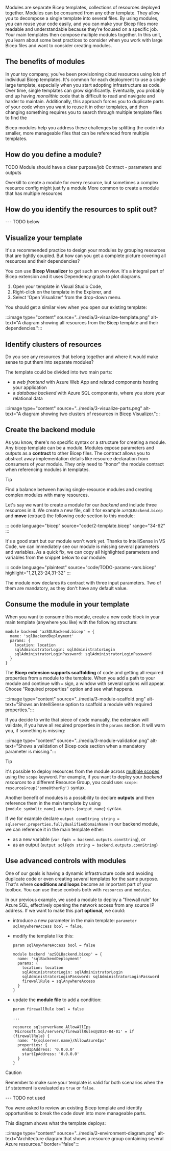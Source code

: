 Modules are separate Bicep templates, collections of resources deployed together. Modules can be consumed from any other template. They allow you to decompose a single template into several files. By using modules, you can reuse your code easily, and you can make your Bicep files more readable and understandable because they're focused on a specific job. Your main templates then compose multiple modules together. In this unit, you learn about some best practices to consider when you work with large Bicep files and want to consider creating modules.

## The benefits of modules

In your toy company, you've been provisioning cloud resources using lots of individual Bicep templates. It's common for each deployment to use a single large template, especially when you start adopting infrastructure as code. Over time, single templates can grow significantly. Eventually, you probably end up having _monolithic_ code that is difficult to read and navigate and harder to maintain. Additionally, this approach forces you to duplicate parts of your code when you want to reuse it in other templates, and then changing something requires you to search through multiple template files to find the 

Bicep modules help you address these challenges by splitting the code into smaller, more manageable files that can be referenced from multiple templates.

## How do you define a module?

TODO
Module should have a clear purpose/job
Contract - parameters and outputs

Overkill to create a module for every resource, but sometimes a complex resource config might justify a module
More common to create a module that has multiple resources

## How do you identify the resources to split out?



--- TODO below

## Visualize your template

It's a recommended practice to design your modules by grouping resources that are tightly coupled. But how can you get a complete picture covering all resources and their dependencies?

You can use **Bicep Visualizer** to get such an overview. It's a integral part of Bicep extension and it uses Dependency graph to plot diagrams.

1. Open your template in Visual Studio Code,
2. Right-click on the template in the Explorer, and
3. Select 'Open Visualizer' from the drop-down menu.

You should get a similar view when you open our existing template:

:::image type="content" source="../media/3-visualize-template.png" alt-text="A diagram showing all resources from the Bicep template and their dependencies.":::

## Identify clusters of resources

Do you see any resources that belong together and where it would make sense to put them into separate modules?

The template could be divided into two main parts:

- a _web frontend_ with Azure Web App and related components hosting your application
- a _database backend_ with Azure SQL components, where you store your relational data

:::image type="content" source="../media/3-visualize-parts.png" alt-text="A diagram showing two clusters of resources in Bicep Visualizer.":::

## Create the backend module

As you know, there's no specific syntax or a structure for creating a module. Any bicep template can be a module. Modules expose parameters and outputs as a **contract** to other Bicep files. The contract allows you to abstract away implementation details like resource declaration from consumers of your module. They only need to "honor" the module contract when referencing modules in templates.

> [!TIP]
> Find a balance between having single-resource modules and creating complex modules with many resources.

Let's say we want to create a module for our _backend_ and include three resources in it. We create a new file, call it for example `azSQLBackend.bicep` and **move** (extract) the following code section to this module:

::: code language="bicep" source="code/2-template.bicep" range="34-62" :::

It's a good start but our module won't work yet. Thanks to IntelliSense in VS Code, we can immediately see our module is missing several parameters and variables. As a quick fix, we can copy all highlighted parameters and variables from the snippet below to our module:

::: code language="plaintext" source="code/TODO-params-vars.bicep" highlight="1,21,23-24,31-32" :::

The module now declares its contract with three input parameters. Two of them are mandatory, as they don't have any default value.

## Consume the module in your template

When you want to consume this module, create a new code block in your main template (anywhere you like) with the following structure:

```bicep
module backend 'azSQLBackend.bicep' = {
  name: 'sqlBackendDeployment'
  params: {
    location: location
    sqlAdministratorLogin: sqlAdministratorLogin
    sqlAdministratorLoginPassword: sqlAdministratorLoginPassword
  }
}
```

The **Bicep extension supports scaffolding** of code and getting all required properties from a module to the template. When you add a path to your module and continue with `=` sign, a window with several options will appear. Choose "Required properties" option and see what happens.

:::image type="content" source="../media/3-module-scaffold.png" alt-text="Shows an IntelliSense option to scaffold a module with required properties.":::

If you decide to write that piece of code manually, the extension will validate, if you have all required properties in the `params` section. It will warn you, if something is missing:

:::image type="content" source="../media/3-module-validation.png" alt-text="Shows a validation of Bicep code section when a mandatory parameter is missing.":::

  > [!TIP]
  > it's possible to deploy resources from the module across [multiple scopes](https://github.com/Azure/bicep/blob/main/docs/tutorial/06-creating-modules.md#deploying-modules-to-a-different-scope) using the `scope` keyword. For example, if you want to deploy your _backend resources_ to a different Resource Group, you could use: `scope: resourceGroup('someOtherRg')` syntax.

Another benefit of modules is a possibility to declare **outputs** and then reference them in the main template by using `{module_symbolic_name}.outputs.{output_name}` syntax.

If we for example declare `output connString string = sqlserver.properties.fullyQualifiedDomainName` in our backend module, we can reference it in the main template either:

- as a new variable (`var fqdn = backend.outputs.connString`), or
- as an output (`output sqlFqdn string = backend.outputs.connString`)

## Use advanced controls with modules

One of our goals is having a dynamic infrastructure code and avoiding duplicate code or even creating several templates for the same purpose. That's where **conditions and loops** become an important part of your toolbox. You can use these controls both with `resources` and `modules`.

In our previous example, we used a module to deploy a "firewall rule" for Azure SQL, effectively opening the network access from any source IP address. If we want to make this part **optional**, we could:

- introduce a new parameter in the main template: `parameter sqlAnywhereAccess bool = false`,
- modify the template like this:

  ```bicep
  param sqlAnywhereAccess bool = false

  module backend 'azSQLBackend.bicep' = {
    name: 'sqlBackendDeployment'
    params: {
      location: location
      sqlAdministratorLogin: sqlAdministratorLogin
      sqlAdministratorLoginPassword: sqlAdministratorLoginPassword
      firewallRule = sqlAnywhereAccess
    }
  }
  ```

- update the **module file** to add a condition:

  ```bicep
  param firewallRule bool = false

  ...

  resource sqlserverName_AllowAllIps 'Microsoft.Sql/servers/firewallRules@2014-04-01' = if (firewallRule) {
    name: '${sqlserver.name}/AllowAzureIps'
    properties: {
      endIpAddress: '0.0.0.0'
      startIpAddress: '0.0.0.0'
    }
  }
  ```

> [!CAUTION]
> Remember to make sure your template is valid for both scenarios when the `if` statement is evaluated as `true` or `false`.

<!-- TODO make sure to mention the following:

- Conditional deployment - as part of 'known configuration', I was thinking we could have App Insights deployed only for Prod, but not non-Prod config. Since we planned to have this resource in a module (frontend), we could show how 'module contract' can influence conditional deployment within the module. Another example could be 'diagnostics settings' for PaaS resources for Prod environments. It does get complicated with regards to existing vs. new AzMon workspace though
- Ensure unique names for nested deployments (modules) - have a param with utc/utcNow() function and use it as a suffix in all nested deployment names. Also mention how deployment history gets overwritten, if the nested deployment name is "constant"

-->



--- TODO not used

You were asked to review an existing Bicep template and identify opportunities to break the code down into more manageable parts.

This diagram shows what the template deploys:

:::image type="content" source="../media/2-environment-diagram.png" alt-text="Architecture diagram that shows a resource group containing several Azure resources." border="false":::

